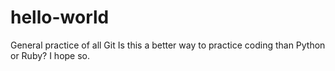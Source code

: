 # hello-world
General practice of all Git
Is this a better way to practice coding than Python or Ruby? I hope so.
